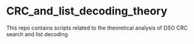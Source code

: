 # CRC_and_list_decoding_theory
This repo contains scripts related to the theoretical analysis of DSO CRC search and list decoding
